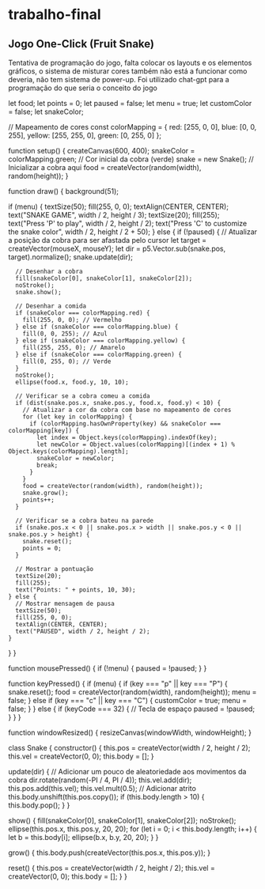 # trabalho-final
## Jogo One-Click (Fruit Snake)

Tentativa de programação do jogo, falta colocar os layouts e os elementos gráficos, o sistema de misturar cores também não está a funcionar como deveria, não tem sistema de power-up. Foi utilizado chat-gpt para a programação do que seria o conceito do jogo

let food;
let points = 0;
let paused = false;
let menu = true;
let customColor = false;
let snakeColor;

// Mapeamento de cores
const colorMapping = {
  red: [255, 0, 0],
  blue: [0, 0, 255],
  yellow: [255, 255, 0],
  green: [0, 255, 0]
};

function setup() {
  createCanvas(600, 400);
  snakeColor = colorMapping.green; // Cor inicial da cobra (verde)
  snake = new Snake(); // Inicializar a cobra aqui
  food = createVector(random(width), random(height));
}

function draw() {
  background(51);

  if (menu) {
    textSize(50);
    fill(255, 0, 0);
    textAlign(CENTER, CENTER);
    text("SNAKE GAME", width / 2, height / 3);
    textSize(20);
    fill(255);
    text("Press 'P' to play", width / 2, height / 2);
    text("Press 'C' to customize the snake color", width / 2, height / 2 + 50);
  } else {
    if (!paused) {
      // Atualizar a posição da cobra para ser afastada pelo cursor
      let target = createVector(mouseX, mouseY);
      let dir = p5.Vector.sub(snake.pos, target).normalize();
      snake.update(dir);

      // Desenhar a cobra
      fill(snakeColor[0], snakeColor[1], snakeColor[2]);
      noStroke();
      snake.show();

      // Desenhar a comida
      if (snakeColor === colorMapping.red) {
        fill(255, 0, 0); // Vermelho
      } else if (snakeColor === colorMapping.blue) {
        fill(0, 0, 255); // Azul
      } else if (snakeColor === colorMapping.yellow) {
        fill(255, 255, 0); // Amarelo
      } else if (snakeColor === colorMapping.green) {
        fill(0, 255, 0); // Verde
      }
      noStroke();
      ellipse(food.x, food.y, 10, 10);

      // Verificar se a cobra comeu a comida
      if (dist(snake.pos.x, snake.pos.y, food.x, food.y) < 10) {
        // Atualizar a cor da cobra com base no mapeamento de cores
        for (let key in colorMapping) {
          if (colorMapping.hasOwnProperty(key) && snakeColor === colorMapping[key]) {
            let index = Object.keys(colorMapping).indexOf(key);
            let newColor = Object.values(colorMapping)[(index + 1) % Object.keys(colorMapping).length];
            snakeColor = newColor;
            break;
          }
        }
        food = createVector(random(width), random(height));
        snake.grow();
        points++;
      }

      // Verificar se a cobra bateu na parede
      if (snake.pos.x < 0 || snake.pos.x > width || snake.pos.y < 0 || snake.pos.y > height) {
        snake.reset();
        points = 0;
      }

      // Mostrar a pontuação
      textSize(20);
      fill(255);
      text("Points: " + points, 10, 30);
    } else {
      // Mostrar mensagem de pausa
      textSize(50);
      fill(255, 0, 0);
      textAlign(CENTER, CENTER);
      text("PAUSED", width / 2, height / 2);
    }
  }
}

function mousePressed() {
  if (!menu) {
    paused = !paused;
  }
}

function keyPressed() {
  if (menu) {
    if (key === "p" || key === "P") {
      snake.reset();
      food = createVector(random(width), random(height));
      menu = false;
    } else if (key === "c" || key === "C") {
      customColor = true;
      menu = false;
    }
  } else {
    if (keyCode === 32) { // Tecla de espaço
      paused = !paused;
    }
  }
}

function windowResized() {
  resizeCanvas(windowWidth, windowHeight);
}

class Snake {
  constructor() {
    this.pos = createVector(width / 2, height / 2);
    this.vel = createVector(0, 0);
    this.body = [];
  }

  update(dir) {
    // Adicionar um pouco de aleatoriedade aos movimentos da cobra
    dir.rotate(random(-PI / 4, PI / 4));
    this.vel.add(dir);
    this.pos.add(this.vel);
    this.vel.mult(0.5); // Adicionar atrito
    this.body.unshift(this.pos.copy());
    if (this.body.length > 10) {
      this.body.pop();
    }
  }

  show() {
    fill(snakeColor[0], snakeColor[1], snakeColor[2]);
    noStroke();
    ellipse(this.pos.x, this.pos.y, 20, 20);
    for (let i = 0; i < this.body.length; i++) {
      let b = this.body[i];
      ellipse(b.x, b.y, 20, 20);
    }
  }

  grow() {
    this.body.push(createVector(this.pos.x, this.pos.y));
  }

  reset() {
    this.pos = createVector(width / 2, height / 2);
    this.vel = createVector(0, 0);
    this.body = [];
  }
}
